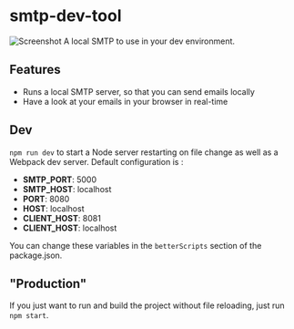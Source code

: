 # smtp-dev-tool

![Screenshot](http://i.imgur.com/vtkL51P.gif)
A local SMTP to use in your dev environment.

## Features

- Runs a local SMTP server, so that you can send emails locally
- Have a look at your emails in your browser in real-time

## Dev

`npm run dev` to start a Node server restarting on file change as well as a Webpack dev server. Default configuration is :
- **SMTP_PORT**: 5000
- **SMTP_HOST**: localhost
- **PORT**: 8080
- **HOST**: localhost
- **CLIENT_HOST**: 8081
- **CLIENT_HOST**: localhost

You can change these variables in the `betterScripts` section of the package.json.

## "Production"

If you just want to run and build the project without file reloading, just run `npm start`.
